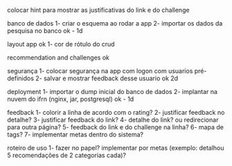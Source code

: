 colocar hint para mostrar as justificativas do link e do challenge

banco de dados
1- criar o esquema ao rodar a app
2- importar os dados da pesquisa no banco
ok - 1d

layout app
ok 1- cor de rótulo do crud

recommendation and challenges
ok

segurança
1- colocar segurança na app com logon com usuarios pré-definidos
2- salvar e mostrar feedback desse usuario
ok 2d

deployment
1- importar o dump inicial do banco de dados
2- implantar na nuvem do ifrn (nginx, jar, postgresql)
ok - 1d


feedback
1- colorir a linha de acordo com o rating?
2- justificar feedback no detalhe?
3- justificar feedback do link?
4- detalhe do link? ou redirecionar para outra página?
5- feedback do link e do challenge na linha?
6- mapa de tags?
7- implementar metas dentro do sistema?

roteiro de uso
1- fazer no papel? implementar por metas (exemplo: detalhou 5 recomendações de 2 categorias cada)?
